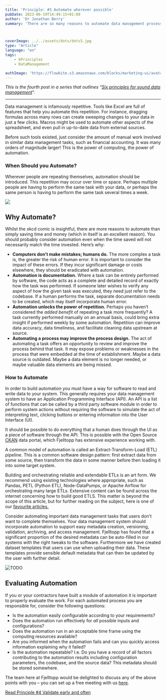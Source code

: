 ```yaml
---
title: 'Principle: #3 Automate wherever possible'
pubDate: 2023-06-19T14:49:15+01:00
author: 'Dr Jonathan Berry'
summary: 'There are so many reasons to automate data management processes beyond the savings made in time and resources. '



coverImage: ../../assets/dots/dots5.jpg
type: "Article"
language: "en"
tags:
    - 6Principles
    - DataManagement

authImage: 'https://flowbite.s3.amazonaws.com/blocks/marketing-ui/avatars/bonnie-green.png'
---
```


*This is the fourth post in a series that outlines “[Six principles for sound data management](/six-principles-of-sound-data-management/)“.*

---

Data management is infamously repetitive. Tools like Excel are full of features that help you automate this repetition. For instance, dragging formulas across many rows can create sweeping changes to your data in just a few clicks. Macros might be used to automate other aspects of the spreadsheet, and even pull in up-to-date data from external sources.

Before such tools existed, just consider the amount of manual work involved in similar data management tasks, such as financial accounting. It was many orders of magnitude larger! This is the power of computing, the power of automation.

### When Should you Automate?

Wherever people are repeating themselves, automation should be introduced. This repetition may occur over time or space. Perhaps multiple people are having to perform the same task with your data, or perhaps the same person is having to perform the same task several times a week.

<img class="mx-auto" src="https://imgs.xkcd.com/comics/is_it_worth_the_time.png"/>

## Why Automate?

Whilst the xkcd comic is insightful, there are more reasons to automate than simply saving time and money (which in itself is an excellent reason). You should probably consider automation even when the time saved will not necessarily match the time invested. Here’s why:

- **Computers don’t make mistakes; humans do.**  The more complex a task is, the greater the risk of human error. It is important to consider the impact of these errors. If they incur significant damage or costs elsewhere, they should be eradicated with automation.
- **Automation is documentation.** Where a task can be entirely performed by software, the code acts as a complete and detailed record of exactly how the task was performed. If someone later wishes to verify any aspect of how the given task was executed, they need just refer to the codebase. If a human performs the task, separate documentation needs to be created, which may itself incorporate human error.
- **Automation unlocks the power of repetition.** Perhaps you haven’t considered the *added benefit* of repeating a task more frequently? A task currently performed manually on an annual basis, could bring extra insight if performed weekly by some automation. Repetition can improve data accuracy, data timeliness, and facilitate cleaning data upstream at source.
- **Automating a process may improve the process design.** The act of automating a task offers an opportunity to review and improve the process behind that task. It may expose problems or weaknesses in the process that were embedded at the time of establishment. Maybe a data source is outdated. Maybe a data element is no longer needed, or maybe valuable data elements are being missed.

### How to Automate

In order to build automation you must have a way for software to read and write data to your system. This generally requires your data management system to have an Application Programming Interface (API). An API is a list of functions that can be called by a third party software module in order to perform system actions without requiring the software to simulate the act of interpreting text, clicking buttons or entering information into the User Interface (UI).

 It should be possible to do everything that a human does through the UI as a piece of software through the API. This is possible with the Open Source [CKAN](https://ckan.org/) data portal, which Fjelltopp has extensive experience working with.

A common model of automation is called an Extract-Transform-Load (ETL) pipeline. This is a common software design pattern: first extract data from some source, then transform the data in some manner before then loading it into some target system.

Building and orchestrating reliable and extendable ETLs is an art form. We recommend using existing technologies where appropriate, such as Pandas, PETL (Python ETL), Node-DataPumps, or Apache Airflow for orchestrating many large ETLs. Extensive content can be found across the internet concerning how to build good ETLS. This matter is beyond the scope of this article, but for further reading on the subject, here is one of our [favourite articles.](http://gtoonstra.github.io/etl-with-airflow/principles.html)

Consider automating important data management tasks that users don’t want to complete themselves. Your data management system should incorporate automation to support easy metadata creation, versioning, validation, archiving, and access management. Fjelltopp has found that a significant proportion of the desired metadata can be auto-filled in our systems with the right tweaks to the software. Furthermore we have created dataset templates that users can use when uploading their data. These templates provide sensible default metadata that can then be updated by the user with further detail.

<Image class="w-full" src="/fjelltopp-astro/src/assets/summits/2022-krakow/team-in-discussion.jpg" alt="TODO" />

## Evaluating Automation

If you or your contractors have built a module of automation it is important to properly evaluate the work. For each automated process you are responsible for, consider the following questions:

- Is the automation easily configurable according to your requirements?
- Does the automation run effectively for *all* possible inputs and configurations?
- Does the automation run in an acceptable time frame using the computing resources available?
- Are you informed when the automation fails and can you quickly access information explaining why it failed?
- Is the automation repeatable? I.e. Do you have a record of all factors contributing to the automation results including configuration parameters, the codebase, and the source data? This metadata should be stored somewhere.

The team here at Fjelltopp would be delighted to discuss any of the above points with you – you can set up a free meeting with us [here](https://docs.google.com/forms/d/e/1FAIpQLSdzzKi5MGz4I45KUxFhOfdwXAr9gNzWs5CRi9REblm3LVI0Hg/viewform).

[Read Principle #4 Validate early and often](/data-management-principle-validate-early-often/)
